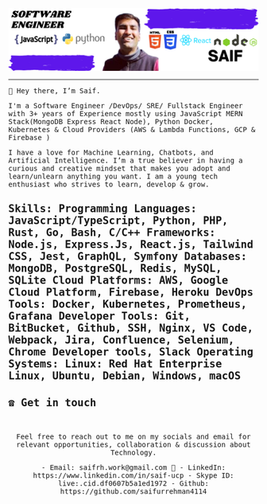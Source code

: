<img src="https://raw.githubusercontent.com/saifurrehman4114/saifurrehman4114/main/Saif-Banner.png"/>
 <hr></hr>

<!-- <p align="center"> -->
  <samp>

👋 Hey there, I’m Saif. 

I'm a Software Engineer /DevOps/ SRE/ Fullstack Engineer with 3+ years of Experience mostly using JavaScript MERN Stack(MongoDB Express React Node), Python Docker, Kubernetes & Cloud Providers (AWS & Lambda Functions, GCP & Firebase ) 

I have a love for Machine Learning, Chatbots, and Artificial Intelligence. I’m a true believer in having a curious and creative mindset that makes you adopt and learn/unlearn anything you want. I am a young tech enthusiast who strives to learn, develop & grow. 

Skills: 
Programming Languages: JavaScript/TypeScript, Python, PHP, Rust, Go, Bash, C/C++
Frameworks: Node.js, Express.Js, React.js, Tailwind CSS, Jest, GraphQL, Symfony
Databases: MongoDB, PostgreSQL, Redis, MySQL, SQLite
Cloud Platforms: AWS, Google Cloud Platform, Firebase, Heroku
DevOps Tools: Docker, Kubernetes, Prometheus, Grafana
Developer Tools: Git, BitBucket, Github, SSH, Nginx, VS Code, Webpack, Jira, Confluence, Selenium, Chrome
Developer tools, Slack
Operating Systems: Linux: Red Hat Enterprise Linux, Ubuntu, Debian, Windows, macOS
------------------------
 
## ☎️ Get in touch
<br>
<p align = "center">
Feel free to reach out to me on my socials and email for relevant opportunities, collaboration & discussion about Technology.
 </samp>
</p>

 <p align = "center">
- Email: saifrh.work@gmail.com 📩
- LinkedIn: https://www.linkedin.com/in/saif-ucp
- Skype ID: live:.cid.df0607b5a1ed1972
- Github: https://github.com/saifurrehman4114


